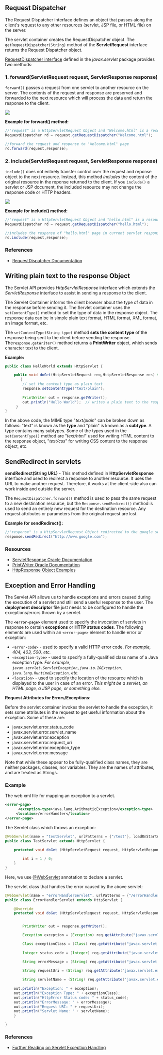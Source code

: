 



## Request Dispatcher

The Request Dispatcher interface defines an object that passes along the client's request to any other resources (servlet, JSP file, or HTML file) on the server. 

The servlet container creates the RequestDispatcher object. The `getRequestDispatcher(String)` method of the **ServletRequest** interface returns the Request Dispatcher object.

[RequestDispatcher interface](https://docs.oracle.com/javaee/7/api/javax/servlet/RequestDispatcher.html) defined in the *javax.servlet* package provides two methods:

### 1. forward(ServletRequest request, ServletResponse response)

<code>forward()</code> passes a request from one servlet to another resource on the server. The contents of the request and response are preserved and forwarded to the next resource which will process the data and return the response to the client.

![](./images/forward.png)


**Example for forward() method:**
``` java
//"request" is a HttpServletRequest Object and "Welcome.html" is a resoure name
RequestDispatcher rd = request.getRequestDispatcher("Welcome.html");

//forward the request and response to "Welcome.html" page
rd.forward(request,response);
```


### 2. include(ServletRequest request, ServletResponse response)

<code>include()</code> does not entirely transfer control over the request and reponse object to the next resource.  Instead, this method *includes* the content of the original resource in the reponse returned to the client. 
If you <code>include()</code> a servlet or JSP document, the included resource may not change the response code or HTTP headers.


![](./images/include.png)


**Example for include() method:**
```java
//"request" is a HttpServletRequest Object and "hello.html" is a resoure name
RequestDispatcher rd = request.getRequestDispatcher("hello.html");

//includes the response of "hello.html" page in current servlet response
rd.include(request,response);
```

### References

* [RequestDispatcher Documentation](https://docs.oracle.com/javaee/7/api/javax/servlet/RequestDispatcher.html)





## Writing plain text to the response Object

The Servlet API provides *HttpServletResponse* interface which extends the *ServletResponse* interface to assist in sending a response to the client.

The Servlet Container informs the client browser about the type of data in the response before sending it. The Servlet container uses the` setContentType()` method to set the type of data in the response object. The response data can be in simple plain text format, HTML format, XML format, an image format, etc. 

The `setContentType(String type)` method **sets the content type** of the response being sent to the client before sending the response. The`response.getWriter()` method returns a **PrintWriter** object, which sends character text to the client. 

**Example:**

```java
public class HelloWorld extends HttpServlet { 

    public void doGet(HttpServletRequest req,HttpServletResponse res) throws ServletException,IOException
       {
    	// set the content type as plain text
    	response.setContentType("text/plain");
            
        PrintWriter out = response.getWriter();
        out.println("Hello World");  // writes a plain text to the response object
     }
}
```


In the above code, the MIME type "*text/plain*" can be broken down as follows: "text" is known as the **type** and "plain" is known as a **subtype**. A type contains many subtypes. Some of the types used in the `setContentType()` method are "*text/html*"  used for writing HTML content to the response object, "*text/css*" for writing CSS content to the response object, etc.



## SendRedirect in servlets

**sendRedirect(String URL)** - This method defined in  **HttpServletResponse** interface and used to redirect a response to another resource. It uses the URL to make another request. Therefore, it works at the client-side also can work inside and outside the server.

The `RequestDispatcher.forward()` method is used to pass the same request to a new destination resource, but the `Response.sendRedirect()` method is used to send an entirely new request for the destination resource. Any request attributes or parameters from the original request are lost.


**Example for sendRedirect():**
```java 
//"response" is a HttpServletRequest Object redirected to the google server.
response.sendRedirect("http://www.google.com");  
```

### Resources

* [ServletResponse Oracle Documentation](https://docs.oracle.com/javaee/7/api/javax/servlet/ServletResponse.html)
* [PrintWriter Oracle Documentation](https://docs.oracle.com/javase/7/docs/api/java/io/PrintWriter.html)
* [HttpResponse Object Examples](http://tutorials.jenkov.com/java-servlets/httpresponse.html)





## Exception and Error Handling

The Servlet API allows us to handle exceptions and errors caused during the execution of a servlet and still send a useful response to the user. The **deployment descriptor** file just needs to be configured to handle the exceptions/errors thrown by a servlet. 

The **`<error-page>`** element used to specify the invocation of servlets in response to certain **exceptions** or **HTTP status codes**. The following elements are used within an `<error-page>` element to handle error or exception:

* `<error-code>` - used to specify a valid HTTP error code. *For example, 404, 403, 500, etc.*
* `<exception-type>` - used to specify a fully-qualified class name of a Java exception type. *For example, `javax.servlet.ServletException,java.io.IOException`, `java.lang.RuntimeException`, etc.*
* `<location>` - used to specify the location of the resource which is displayed to the user in case of an error. *This might be a servlet, an HTML page, a JSP page, or something else.*

**Request Attributes for Errors/Exceptions:**

Before the servlet container invokes the servlet to handle the exception, it sets some attributes in the request to get useful information about the exception. Some of these are:

* javax.servlet.error.status_code
* javax.servlet.error.servlet_name 
* javax.servlet.error.exception 
* javax.servlet.error.request_uri
* javax.servlet.error.exception_type
* javax.servlet.error.message

Note that while these appear to be fully-qualified class names, they are neither packages, classes, nor variables. They are the names of attributes, and are treated as Strings.

### Example 

The web.xml file for mapping an exception to a servlet.

```xml
<error-page>
      <exception-type>java.lang.ArithmeticException</exception-type>
     <location>/errorHandler</location>
</error-page>
```
The Servlet class which throws an exception: 
```java
@WebServlet(name = "testServlet", urlPatterns = {"/test"}, loadOnStartup = 1)
public class TestServlet extends HttpServlet {
  
    protected void doGet (HttpServletRequest request, HttpServletResponse resp)throws ServletException, IOException {

        int i = 1 / 0;
    }
}
```
Here, we use [@WebServlet](https://docs.oracle.com/javaee/7/api/javax/servlet/annotation/WebServlet.html) annotation to declare a servlet.

The servlet class that handles the error caused by the above servlet:

```java
@WebServlet(name = "errorHandlerServlet", urlPatterns = {"/errorHandler"}, loadOnStartup = 1)
public class ErrorHandlerServlet extends HttpServlet {

    @Override
    protected void doGet (HttpServletRequest request, HttpServletResponse response) throws ServletException, IOException {


        PrintWriter out = response.getWriter();

        Exception exception = (Exception) req.getAttribute("javax.servlet.error.exception");

        Class exceptionClass = (Class) req.getAttribute("javax.servlet.error.exception_type");
      
        Integer status_code = (Integer) req.getAttribute("javax.servlet.error.status_code");       

        String errorMessage = (String) req.getAttribute("javax.servlet.error.message");
       
        String requestUri = (String) req.getAttribute("javax.servlet.error.request_uri"

        String servletName = (String) req.getAttribute("javax.servlet.error.servlet_name");
       
	out.println("Exception: " + exception);
	out.println("Exception Type: " + exceptionClass);
	out.println("HttpError Status code: " + status_code);
	out.println("ErrorMessage: " + errorMessage);
	out.println("Request URI: " + requestUri);
	out.println("Servlet Name: " + servletName);
    }

}
```

### References

* [Further Reading on Servlet Exception Handling](https://www.tutorialspoint.com/servlets/servlets-exception-handling.htm#:~:text=If%20the%20web%20application%20throws,explain%20you%20the%20basic%20concept.) 
